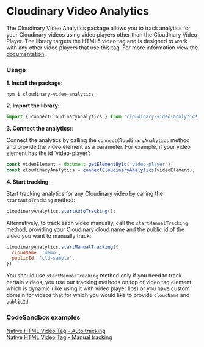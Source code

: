 # Cloudinary Video Analytics
The Cloudinary Video Analytics package allows you to track analytics for your Cloudinary videos using video players other than the Cloudinary Video Player. The library targets the HTML5 video tag and is designed to work with any other video players that use this tag. For more information view the [documentation](https://cloudinary.com/documentation/video_analytics).

### Usage
**1. Install the package**:

```shell
npm i cloudinary-video-analytics
```
**2. Import the library**:

```js
import { connectCloudinaryAnalytics } from 'cloudinary-video-analytics';
```
**3. Connect the analytics:**:

Connect the analytics by calling the `connectCloudinaryAnalytics` method and provide the video element as a parameter. For example, if your video element has the id ‘video-player’:
```js
const videoElement = document.getElementById('video-player');
const cloudinaryAnalytics = connectCloudinaryAnalytics(videoElement);
```
**4. Start tracking**:

Start tracking analytics for any Cloudinary video by calling the `startAutoTracking` method:
```js
cloudinaryAnalytics.startAutoTracking();
```

Alternatively, to track each video manually, call the `startManualTracking` method, providing your Cloudinary cloud name and the public id of the video you want to manually track:
```js
cloudinaryAnalytics.startManualTracking({
  cloudName: 'demo',
  publicId: 'cld-sample',
})
```

You should use `startManualTracking` method only if you need to track certain videos, you use our tracking methods on top of video tag element which is dynamic (like using it with video player libs) or you have custom domain for videos that for which you would like to provide `cloudName` and `publicId`.


### CodeSandbox examples
[Native HTML Video Tag - Auto tracking](https://4rqcfc.csb.app/src/native-html-auto-tracking/index.html)
<br />
[Native HTML Video Tag - Manual tracking](https://4rqcfc.csb.app/src/native-html-manual-tracking/index.html)
